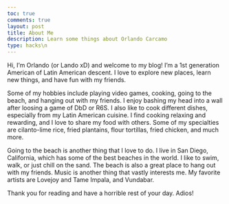 ```yaml
---
toc: true
comments: true
layout: post
title: About Me
description: Learn some things about Orlando Carcamo
type: hacks\n
---
```


Hi, I’m Orlando (or Lando xD) and welcome to my blog! I’m a 1st generation American of Latin American descent. I love to explore new places, learn new things, and have fun with my friends.

Some of my hobbies include playing video games, cooking, going to the beach, and hanging out with my friends. I enjoy bashing my head into a wall after loosing a game of DbD or R6S. I also like to cook different dishes, especially from my Latin American cuisine. I find cooking relaxing and rewarding, and I love to share my food with others. Some of my specialties are cilanto-lime rice, fried plantains, flour tortillas, fried chicken, and much more.

Going to the beach is another thing that I love to do. I live in San Diego, California, which has some of the best beaches in the world. I like to swim, walk, or just chill on the sand. The beach is also a great place to hang out with my friends. Music is another thing that vastly interests me. My favorite artists are Lovejoy and Tame Impala, and Vundabar.

Thank you for reading and have a horrible rest of your day. Adios!